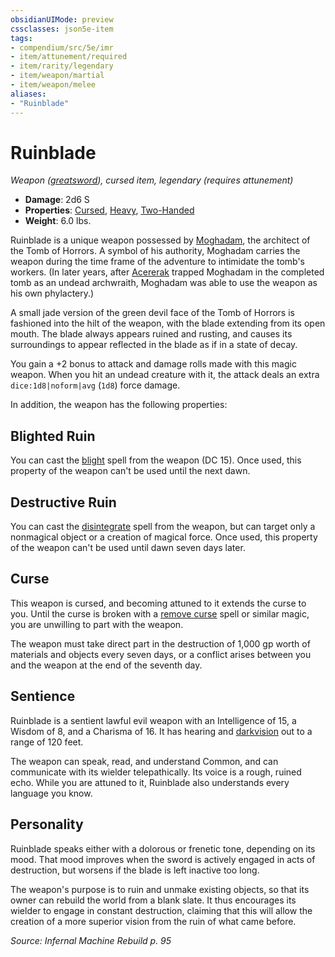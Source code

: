 ```yaml
---
obsidianUIMode: preview
cssclasses: json5e-item
tags:
- compendium/src/5e/imr
- item/attunement/required
- item/rarity/legendary
- item/weapon/martial
- item/weapon/melee
aliases: 
- "Ruinblade"
---
```

# Ruinblade
*Weapon ([greatsword](2-Mechanics/CLI/items/greatsword.md)), cursed item, legendary (requires attunement)*  

- **Damage**: 2d6 S
- **Properties**: [Cursed](2-Mechanics/CLI/rules/item-properties.md#Cursed%20Items), [Heavy](2-Mechanics/CLI/rules/item-properties.md#Heavy), [Two-Handed](2-Mechanics/CLI/rules/item-properties.md#Two-Handed)
- **Weight**: 6.0 lbs.

Ruinblade is a unique weapon possessed by [Moghadam](2-Mechanics/CLI/bestiary/npc/moghadam-imr.md), the architect of the Tomb of Horrors. A symbol of his authority, Moghadam carries the weapon during the time frame of the adventure to intimidate the tomb's workers. (In later years, after [Acererak](2-Mechanics/CLI/bestiary/npc/acererak-toa.md) trapped Moghadam in the completed tomb as an undead archwraith, Moghadam was able to use the weapon as his own phylactery.)

A small jade version of the green devil face of the Tomb of Horrors is fashioned into the hilt of the weapon, with the blade extending from its open mouth. The blade always appears ruined and rusting, and causes its surroundings to appear reflected in the blade as if in a state of decay.

You gain a +2 bonus to attack and damage rolls made with this magic weapon. When you hit an undead creature with it, the attack deals an extra `dice:1d8|noform|avg` (`1d8`) force damage.

In addition, the weapon has the following properties:

## Blighted Ruin

You can cast the [blight](2-Mechanics/CLI/spells/blight.md) spell from the weapon (DC 15). Once used, this property of the weapon can't be used until the next dawn.

## Destructive Ruin

You can cast the [disintegrate](2-Mechanics/CLI/spells/disintegrate.md) spell from the weapon, but can target only a nonmagical object or a creation of magical force. Once used, this property of the weapon can't be used until dawn seven days later.

## Curse

This weapon is cursed, and becoming attuned to it extends the curse to you. Until the curse is broken with a [remove curse](2-Mechanics/CLI/spells/remove-curse.md) spell or similar magic, you are unwilling to part with the weapon.

The weapon must take direct part in the destruction of 1,000 gp worth of materials and objects every seven days, or a conflict arises between you and the weapon at the end of the seventh day.

## Sentience

Ruinblade is a sentient lawful evil weapon with an Intelligence of 15, a Wisdom of 8, and a Charisma of 16. It has hearing and [darkvision](2-Mechanics/CLI/rules/senses.md#Darkvision) out to a range of 120 feet.

The weapon can speak, read, and understand Common, and can communicate with its wielder telepathically. Its voice is a rough, ruined echo. While you are attuned to it, Ruinblade also understands every language you know.

## Personality

Ruinblade speaks either with a dolorous or frenetic tone, depending on its mood. That mood improves when the sword is actively engaged in acts of destruction, but worsens if the blade is left inactive too long.

The weapon's purpose is to ruin and unmake existing objects, so that its owner can rebuild the world from a blank slate. It thus encourages its wielder to engage in constant destruction, claiming that this will allow the creation of a more superior vision from the ruin of what came before.

*Source: Infernal Machine Rebuild p. 95*